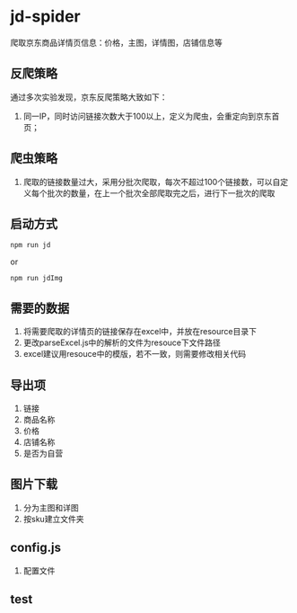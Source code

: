 # jd-spider
爬取京东商品详情页信息：价格，主图，详情图，店铺信息等

## 反爬策略
通过多次实验发现，京东反爬策略大致如下：
1. 同一IP，同时访问链接次数大于100以上，定义为爬虫，会重定向到京东首页；

## 爬虫策略
1. 爬取的链接数量过大，采用分批次爬取，每次不超过100个链接数，可以自定义每个批次的数量，在上一个批次全部爬取完之后，进行下一批次的爬取

## 启动方式

```
npm run jd
```
or
```
npm run jdImg
```

## 需要的数据
1. 将需要爬取的详情页的链接保存在excel中，并放在resource目录下
2. 更改parseExcel.js中的解析的文件为resouce下文件路径
3. excel建议用resouce中的模版，若不一致，则需要修改相关代码

## 导出项
1. 链接
2. 商品名称
3. 价格
3. 店铺名称
4. 是否为自营

## 图片下载
1. 分为主图和详图
3. 按sku建立文件夹

## config.js
1. 配置文件

## test
